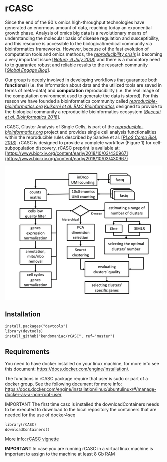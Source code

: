 # rCASC
Since the end of the 90's omics high-throughput technologies have generated an enormous amount of data, reaching today an exponential growth phase. Analysis of omics big data is a revolutionary means of understanding the molecular basis of disease regulation and susceptibility, and this resource is accessible to the biological/medical community via bioinformatics frameworks. However, because of the fast evolution of computation tools and omics methods, the [*reproducibility crisis*](https://en.wikipedia.org/wiki/Replication_crisis) is becoming a very important issue [[*Nature, 6 July 2018*](https://www.nature.com/collections/prbfkwmwvz)] and there is a mandatory need to to guarantee robust and reliable results to the research community [[*Global Engage Blog*](http://www.global-engage.com/life-science/reproducibility-computational-biology/)].

Our group is deeply involved in developing workflows that guarantee both **functional** (i.e. the information about data and the utilized tools are saved in terms of meta-data) and **computation** reproducibility (i.e. the real image of the computation environment used to generate the data is stored). For this reason we have founded a bioinformatics community called [*reproducible-bioinformatics.org*](http://www.reproducible-bioinformatics.org/) [*Kulkarni et al. BMC Bioinformatics*](https://rdcu.be/9gMq) designed to provide to the biological community a reproducible bioinformatics ecosystem  [[*Beccuti et al. Bioinformatics 2018*](https://academic.oup.com/bioinformatics/article/34/5/871/4562334)]. 

rCASC, Cluster Analysis of Single Cells, is part of the [*reproducible-bioinformatics.org*](http://www.reproducible-bioinformatics.org/) project and provides single cell analysis functionalities within the reproducible rules described by Sandve et al. [[*PLoS Comp Biol. 2013*](http://journals.plos.org/ploscompbiol/article?id=10.1371/journal.pcbi.1003285)]. rCASC is designed to provide a complete workflow (Figure 1) for cell-subpopulation discovery. 
rCASC preprint is available at: [https://www.biorxiv.org/content/early/2018/10/03/430967](https://www.biorxiv.org/content/early/2018/10/03/430967)

![Fig. 1:rCASC workflow](casc_workflow.png)




## Installation

```
install.packages("devtools")
library(devtools)
install_github("kendomaniac/rCASC", ref="master")
```

## Requirements

You need to have docker installed on your linux machine, for more info see this document: https://docs.docker.com/engine/installation/. 

The functions in rCASC package require that user is sudo or part of a docker group. See the following document for more info: https://docs.docker.com/engine/installation/linux/ubuntulinux/#/manage-docker-as-a-non-root-user

IMPORTANT The first time casc is installed the downloadContainers needs to be executed to download to the local repository the containers that are needed for the use of docker4seq

```
library(rCASC)
downloadContainers()
```

More info: [rCASC vignette](https://github.com/kendomaniac/rCASC/blob/master/docs/index.html)

**IMPORTANT** In case you are running rCASC in a virtual linux machine is important to assign to the machine at least 8 Gb RAM

